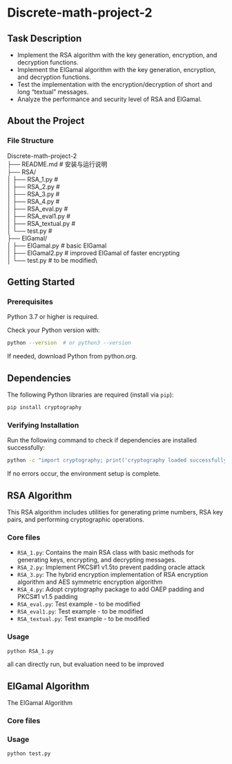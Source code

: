 # Discrete-math-project-2

## Task Description
- Implement the RSA algorithm with the key generation, encryption, and decryption functions.
- Implement the ElGamal algorithm with the key generation, encryption, and decryption functions.
- Test the implementation with the encryption/decryption of short and long “textual” messages.
- Analyze the performance and security level of RSA and ElGamal.

## About the Project

### File Structure

Discrete-math-project-2\
├── README.md # 安装与运行说明\
├── RSA/\
│ ├── RSA_1.py # \
│ ├── RSA_2.py # \
│ ├── RSA_3.py # \
│ ├── RSA_4.py # \
│ ├── RSA_eval.py # \
│ ├── RSA_eval1.py # \
│ ├── RSA_textual.py # \
│ └── test.py # \
├── ElGamal/\
│ ├── ElGamal.py # basic ElGamal\
│ ├── ElGamal2.py # improved ElGamal of faster encrypting\
│ └── test.py # to be modified\


## Getting Started

### Prerequisites
Python 3.7 or higher is required.

Check your Python version with:
```bash
python --version  # or python3 --version
```
If needed, download Python from python.org.

## Dependencies
The following Python libraries are required (install via `pip`):

```bash
pip install cryptography
```

### Verifying Installation
Run the following command to check if dependencies are installed successfully:
```bash
python -c "import cryptography; print('cryptography loaded successfully!')"
```
If no errors occur, the environment setup is complete.

## RSA Algorithm

This RSA algorithm includes utilities for generating prime numbers, RSA key pairs, and performing cryptographic operations.

### Core files
- `RSA_1.py`: Contains the main RSA class with basic methods for generating keys, encrypting, and decrypting messages.
- `RSA_2.py`: Implement PKCS#1 v1.5to prevent padding oracle attack
- `RSA_3.py`: The hybrid encryption implementation of RSA encryption algorithm and AES symmetric encryption algorithm
- `RSA_4.py`: Adopt cryptography package to add OAEP padding and PKCS#1 v1.5 padding
- `RSA_eval.py`: Test example - to be modified
- `RSA_eval1.py`: Test example - to be modified
- `RSA_textual.py`: Test example - to be modified

### Usage
```bash
python RSA_1.py
```
all can directly run, but evaluation need to be improved

## ElGamal Algorithm

The ElGamal Algorithm 

### Core files


### Usage
```bash
python test.py
```

